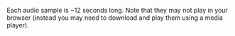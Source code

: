 Each audio sample is ~12 seconds long. Note that they may not play in your browser (instead you may need to download and play them using a media player).
